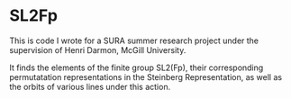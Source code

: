 # SL2Fp

This is code I wrote for a SURA summer research project under the supervision of Henri Darmon, McGill University. 

It finds the elements of the finite group SL2(Fp), their corresponding permutatation representations in the Steinberg Representation, as well as the orbits of various lines under this action. 
